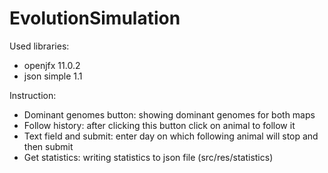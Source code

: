# EvolutionSimulation

Used libraries:
- openjfx 11.0.2
- json simple 1.1

Instruction:
- Dominant genomes button: showing dominant genomes for both maps
- Follow history: after clicking this button click on animal to follow it
- Text field and submit: enter day on which following animal will stop and then submit 
- Get statistics: writing statistics to json file (src/res/statistics)
